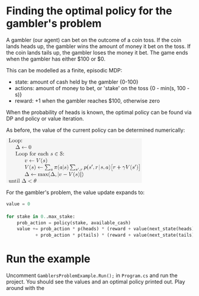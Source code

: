# Finding the optimal policy for the gambler's problem

A gambler (our agent) can bet on the outcome of a coin toss. If the coin lands
heads up, the gambler wins the amount of money it bet on the toss. If the coin
lands tails up, the gambler loses the money it bet. The game ends when the
gambler has either $100 or $0.

This can be modelled as a finite, episodic MDP:
- state:   amount of cash held by the gambler {0-100}
- actions: amount of money to bet, or 'stake' on the toss {0 - min(s, 100 - s)}
- reward:  +1 when the gambler reaches $100, otherwise zero

When the probability of heads is known, the optimal policy can be found via DP
and policy or value iteration.

As before, the value of the current policy can be determined numerically:

![](img\policy_eval_successive_approx.png)

For the gambler's problem, the value update expands to:

```py
value = 0

for stake in 0..max_stake:
    prob_action = policy(stake, available_cash)
    value += prob_action * p(heads) * (reward + value(next_state(heads)))
           + prob_action * p(tails) * (reward + value(next_state(tails)))
```


# Run the example

Uncomment `GamblersProblemExample.Run();` in `Program.cs` and run the
project. You should see the values and an optimal policy printed out. Play around
with the 